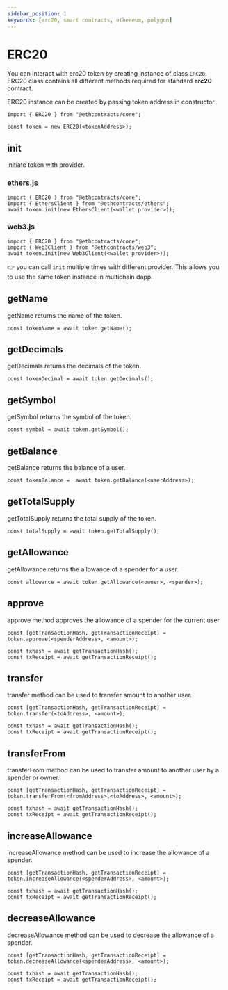 ```yaml
---
sidebar_position: 1
keywords: [erc20, smart contracts, ethereum, polygon]
---
```


# ERC20

You can interact with erc20 token by creating instance of class `ERC20`. ERC20 class contains all different methods required for standard **erc20** contract.

ERC20 instance can be created by passing token address in constructor. 

```
import { ERC20 } from "@ethcontracts/core";

const token = new ERC20(<tokenAddress>);
```

## init

initiate token with provider.

### ethers.js

```
import { ERC20 } from "@ethcontracts/core";
import { EthersClient } from "@ethcontracts/ethers";
await token.init(new EthersClient(<wallet provider>));
```

### web3.js

```
import { ERC20 } from "@ethcontracts/core";
import { Web3Client } from "@ethcontracts/web3";
await token.init(new Web3Client(<wallet provider>));
```

👉 you can call `init` multiple times with different provider. This allows you to use the same token instance in multichain dapp.

## getName

getName returns the name of the token.

```
const tokenName = await token.getName();
```
## getDecimals

getDecimals returns the decimals of the token.

```
const tokenDecimal = await token.getDecimals();
```
## getSymbol

getSymbol returns the symbol of the token.

```
const symbol = await token.getSymbol();
```

## getBalance

getBalance returns the balance of a user.

```
const tokenBalance =  await token.getBalance(<userAddress>);
```

## getTotalSupply

getTotalSupply returns the total supply of the token.

```
const totalSupply = await token.getTotalSupply();
```
 
## getAllowance

getAllowance returns the allowance of a spender for a user.

```
const allowance = await token.getAllowance(<owner>, <spender>);
```

## approve

approve method approves the allowance of a spender for the current user.

```
const [getTransactionHash, getTransactionReceipt] = token.approve(<spenderAddress>, <amount>);

const txhash = await getTransactionHash();
const txReceipt = await getTransactionReceipt();
```

## transfer

transfer method can be used to transfer amount to another user.

```
const [getTransactionHash, getTransactionReceipt] = token.transfer(<toAddress>, <amount>);

const txhash = await getTransactionHash();
const txReceipt = await getTransactionReceipt();
```

## transferFrom

transferFrom method can be used to transfer amount to another user by a spender or owner.

```
const [getTransactionHash, getTransactionReceipt] = token.transferFrom(<fromAddress>,<toAddress>, <amount>);

const txhash = await getTransactionHash();
const txReceipt = await getTransactionReceipt();
```

## increaseAllowance

increaseAllowance method can be used to increase the allowance of a spender.

```
const [getTransactionHash, getTransactionReceipt] = token.increaseAllowance(<spenderAddress>, <amount>);

const txhash = await getTransactionHash();
const txReceipt = await getTransactionReceipt();
```

## decreaseAllowance

decreaseAllowance method can be used to decrease the allowance of a spender.

```
const [getTransactionHash, getTransactionReceipt] = token.decreaseAllowance(<spenderAddress>, <amount>);

const txhash = await getTransactionHash();
const txReceipt = await getTransactionReceipt();
```

